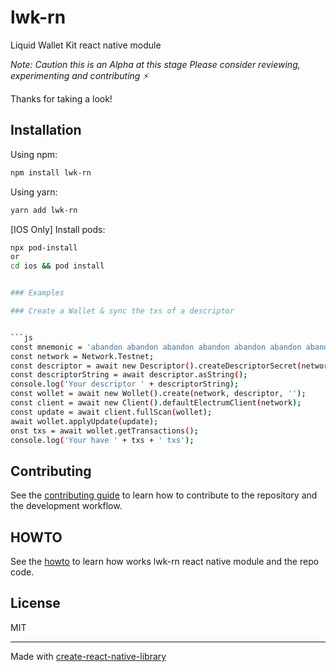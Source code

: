 # lwk-rn

Liquid Wallet Kit react native module

_Note: Caution this is an Alpha at this stage
Please consider reviewing, experimenting and contributing ⚡️_

Thanks for taking a look!

## Installation

Using npm:

```sh
npm install lwk-rn
```

Using yarn:

```sh
yarn add lwk-rn
```

[IOS Only] Install pods:

```bash
npx pod-install
or
cd ios && pod install


### Examples

### Create a Wallet & sync the txs of a descriptor


```js
const mnemonic = 'abandon abandon abandon abandon abandon abandon abandon abandon abandon abandon abandon about';
const network = Network.Testnet;
const descriptor = await new Descriptor().createDescriptorSecret(network, mnemonic);
const descriptorString = await descriptor.asString();
console.log('Your descriptor ' + descriptorString);
const wollet = await new Wollet().create(network, descriptor, '');
const client = await new Client().defaultElectrumClient(network);
const update = await client.fullScan(wollet);
await wollet.applyUpdate(update);
onst txs = await wollet.getTransactions();
console.log('Your have ' + txs + ' txs');
```


## Contributing

See the [contributing guide](CONTRIBUTING.md) to learn how to contribute to the repository and the development workflow.

## HOWTO

See the [howto](HOWTO.md) to learn how works lwk-rn react native module and the repo code.

## License

MIT

---

Made with [create-react-native-library](https://github.com/callstack/react-native-builder-bob)
